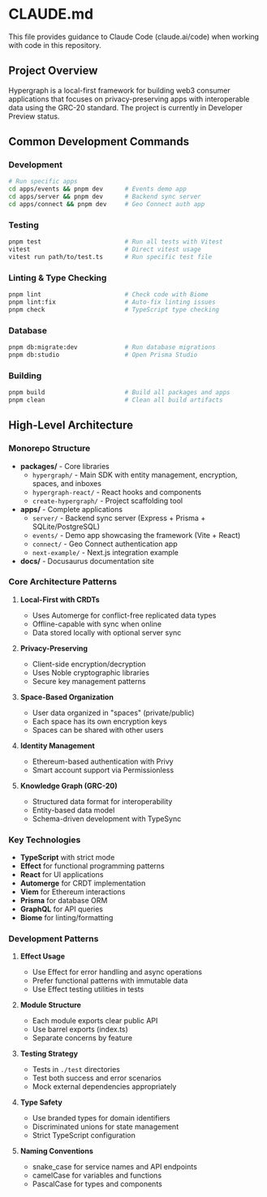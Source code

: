 # CLAUDE.md

This file provides guidance to Claude Code (claude.ai/code) when working with code in this repository.

## Project Overview

Hypergraph is a local-first framework for building web3 consumer applications that focuses on privacy-preserving apps with interoperable data using the GRC-20 standard. The project is currently in Developer Preview status.

## Common Development Commands

### Development
```bash
# Run specific apps
cd apps/events && pnpm dev      # Events demo app
cd apps/server && pnpm dev      # Backend sync server
cd apps/connect && pnpm dev     # Geo Connect auth app
```

### Testing
```bash
pnpm test                       # Run all tests with Vitest
vitest                          # Direct vitest usage
vitest run path/to/test.ts      # Run specific test file
```

### Linting & Type Checking
```bash
pnpm lint                       # Check code with Biome
pnpm lint:fix                   # Auto-fix linting issues
pnpm check                      # TypeScript type checking
```

### Database
```bash
pnpm db:migrate:dev             # Run database migrations
pnpm db:studio                  # Open Prisma Studio
```

### Building
```bash
pnpm build                      # Build all packages and apps
pnpm clean                      # Clean all build artifacts
```

## High-Level Architecture

### Monorepo Structure
- **packages/** - Core libraries
  - `hypergraph/` - Main SDK with entity management, encryption, spaces, and inboxes
  - `hypergraph-react/` - React hooks and components
  - `create-hypergraph/` - Project scaffolding tool
- **apps/** - Complete applications
  - `server/` - Backend sync server (Express + Prisma + SQLite/PostgreSQL)
  - `events/` - Demo app showcasing the framework (Vite + React)
  - `connect/` - Geo Connect authentication app
  - `next-example/` - Next.js integration example
- **docs/** - Docusaurus documentation site

### Core Architecture Patterns

1. **Local-First with CRDTs**
   - Uses Automerge for conflict-free replicated data types
   - Offline-capable with sync when online
   - Data stored locally with optional server sync

2. **Privacy-Preserving**
   - Client-side encryption/decryption
   - Uses Noble cryptographic libraries
   - Secure key management patterns

3. **Space-Based Organization**
   - User data organized in "spaces" (private/public)
   - Each space has its own encryption keys
   - Spaces can be shared with other users

4. **Identity Management**
   - Ethereum-based authentication with Privy
   - Smart account support via Permissionless

5. **Knowledge Graph (GRC-20)**
   - Structured data format for interoperability
   - Entity-based data model
   - Schema-driven development with TypeSync

### Key Technologies
- **TypeScript** with strict mode
- **Effect** for functional programming patterns
- **React** for UI applications
- **Automerge** for CRDT implementation
- **Viem** for Ethereum interactions
- **Prisma** for database ORM
- **GraphQL** for API queries
- **Biome** for linting/formatting

### Development Patterns

1. **Effect Usage**
   - Use Effect for error handling and async operations
   - Prefer functional patterns with immutable data
   - Use Effect testing utilities in tests

2. **Module Structure**
   - Each module exports clear public API
   - Use barrel exports (index.ts)
   - Separate concerns by feature

3. **Testing Strategy**
   - Tests in `./test` directories
   - Test both success and error scenarios
   - Mock external dependencies appropriately

4. **Type Safety**
   - Use branded types for domain identifiers
   - Discriminated unions for state management
   - Strict TypeScript configuration

5. **Naming Conventions**
   - snake_case for service names and API endpoints
   - camelCase for variables and functions
   - PascalCase for types and components